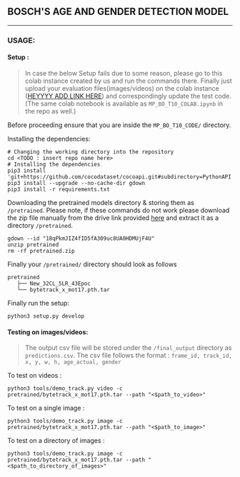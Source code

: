 ## BOSCH'S AGE AND GENDER DETECTION MODEL

---

### USAGE: 

#### Setup :

> In case the below Setup fails due to some reason, please go to this colab instance created by us and run the commands there. Finally just upload your evaluation files(images/videos) on the colab instance ([HEYYYY ADD LINK HERE]()) and correspondingly update the test code. (The same colab notebook is available as `MP_BO_T10_COLAB.ipynb` in the repo as well.)

Before proceeding ensure that you are inside the `MP_BO_T10_CODE/` directory.

Installing the dependencies:
```
# Changing the working directory into the repository
cd <TODO : insert repo name here>
# Installing the dependencies
pip3 install 'git+https://github.com/cocodataset/cocoapi.git#subdirectory=PythonAPI'
pip3 install --upgrade --no-cache-dir gdown
pip3 install -r requirements.txt
```
 Downloading the pretrained models directory & storing them as `/pretrained`. Please note, if these commands do not work please download the zip file manually from the drive link provided [here](https://drive.google.com/file/d/18qPkmJIZ4fID5fA309uc8UA0HDMUjF4U/view?usp=sharing) and extract it as a directory `/pretrained`.
```
gdown --id "18qPkmJIZ4fID5fA309uc8UA0HDMUjF4U"
unzip pretrained
rm -rf pretrained.zip
```

Finally your `/pretrained/` directory should look as follows
 ```
pretrained
    ├── New_32CL_5LR_43Epoc
    └── bytetrack_x_mot17.pth.tar
 ```

Finally run the setup:
```
python3 setup.py develop
```
#### Testing on images/videos:

> The output csv file will be stored under the `/final_output` directory as `predictions.csv`.
> The csv file follows the format : `frame_id, track_id, x, y, w, h, age_actual, gender`

To test on videos :
```
python3 tools/demo_track.py video -c pretrained/bytetrack_x_mot17.pth.tar --path "<$path_to_video>" 
```

To test on a single image :
```
python3 tools/demo_track.py image -c pretrained/bytetrack_x_mot17.pth.tar --path "<$path_to_image>" 
```

To test on a directory of images :
```
python3 tools/demo_track.py image -c pretrained/bytetrack_x_mot17.pth.tar --path "<$path_to_directory_of_images>" 
```
